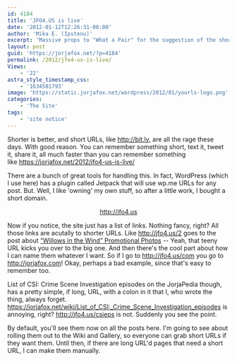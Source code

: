 ```yaml
---
id: 4184
title: 'JFO4.US is live'
date: '2012-01-12T12:26:31-08:00'
author: 'Mika E. (Ipstenu)'
excerpt: 'Massive props to "What a Pair" for the suggestion of the short URL. I''ve finally be able to set it up for JFO!'
layout: post
guid: 'https://jorjafox.net/?p=4184'
permalink: /2012/jfo4-us-is-live/
Views:
    - '22'
astra_style_timestamp_css:
    - '1634581793'
image: 'https://static.jorjafox.net/wordpress/2012/01/yourls-logo.png'
categories:
    - 'The Site'
tags:
    - 'site notice'
---
```


Shorter is better, and short URLs, like http://bit.ly, are all the rage these days. With good reason. You can remember something short, text it, tweet it, share it, all much faster than you can remember something like <a href="https://jorjafox.net/2012/jfo4-us-is-live/">https://jorjafox.net/2012/jfo4-us-is-live/</a>

There are a bunch of great tools for handling this. In fact, WordPress (which I use here) has a plugin called Jetpack that will use wp.me URLs for any post. But. Well, I like 'owning' my own stuff, so after a little work, I bought a short domain.
<p style="text-align: center;"><a href="http://jfo4.us">http://jfo4.us</a></p>
Now if you notice, the site just has a list of links. Nothing fancy, right? All those links are acutally to shorter URLs. Like <a href="http://jfo4.us/2">http://jfo4.us/2</a> goes to the post about
<a title="“Willows in the Wind” Promotional Photos" href="https://jorjafox.net/2012/willows-in-the-wind-promotional-photos/" rel="bookmark">“Willows in the Wind” Promotional Photos</a> -- Yeah, that teeny URL kicks you over to the big one. And then there's the cool part about how I can name them whatever I want. So if I go to <a href="http://jfo4.us/com">http://jfo4.us/com</a> you go to <a href="http://jorjafox.com">http://jorjafox.com</a>! Okay, perhaps a bad example, since that's easy to remember too.

List of CSI: Crime Scene Investigation episodes on the JorjaPedia though, has a pretty simple, if long, URL, with a colon in it that I, who wrote the thing, always forget. <a href="https://jorjafox.net/wiki/List_of_CSI:_Crime_Scene_Investigation_episodes">https://jorjafox.net/wiki/List_of_CSI:_Crime_Scene_Investigation_episodes</a> is annoying, right? <a href="http://jfo4.us/csieps">http://jfo4.us/csieps</a> is not. Suddenly you see the point.

By default, you'll see them now on all the posts here. I'm going to see about rolling them out to the Wiki and Gallery, so everyone can grab short URLs if they want them. Until then, if there are long URL'd pages that need a short URL, I can make them manually.